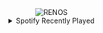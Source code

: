 <div align="center">
<picture>
    <source media="(prefers-color-scheme: dark)" srcset="https://i.ibb.co/twCBJgzq/output-gif.gif">
    <source media="(prefers-color-scheme: light)" srcset="https://i.ibb.co/twCBJgzq/output-gif.gif">
    <img alt="RENOS" src="https://i.ibb.co/twCBJgzq/output-gif.gif">
</picture>
<details>
<summary>Spotify Recently Played</summary>
<img src="https://spotify-recently-played-readme.vercel.app/api?user=31d6d6zerc5ct6kck32na2ozsqf4&unique=1&width=400" alt="Spotify" />
</details>
</div>

<!-- Image deletion URL: https://ibb.co/rKykwY3x/4a106e0d254ed3b9a0825ebd4b45a213 -->